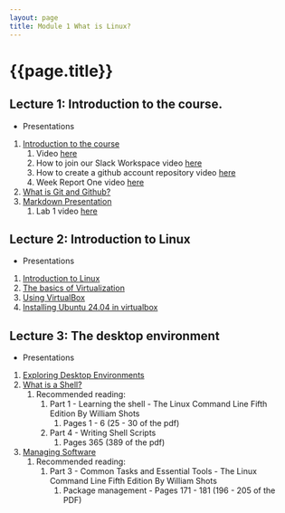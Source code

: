 ```yaml
---
layout: page
title: Module 1 What is Linux?
---
```


# {{page.title}}
## Lecture 1: Introduction to the course. 
* Presentations
1. [Introduction to the course](https://rapurl.live/0xh)
   1. Video [here](https://youtu.be/xAoKuDV09b8)
   2. How to join our Slack Workspace video [here](https://youtu.be/So9CN82ZwaY)
   3. How to create a github account repository video [here](https://youtu.be/uraJCa5V-Ao)
   4. Week Report One video [here](https://youtu.be/kBsY-uoEuBU)
2. [What is Git and Github?](https://www.youtube.com/watch?v=wpISo9TNjfU)
3. [Markdown Presentation](https://rapurl.live/zjs)
   1. Lab 1 video [here](https://youtu.be/PtJMXxi1je8)

## Lecture 2: Introduction to Linux
* Presentations
1. [Introduction to Linux](https://rapurl.live/dbx)
2. [The basics of Virtualization](https://rapurl.live/bt7)
3. [Using VirtualBox](http://bit.ly/3hk03nI)
4. [Installing Ubuntu 24.04 in virtualbox](https://rapurl.live/vjw)

## Lecture 3: The desktop environment 
* Presentations
1. [Exploring Desktop Environments](https://bit.ly/3u1QcsC)
2. [What is a Shell?](https://bit.ly/3jS8fNa)
   1. Recommended reading: 
      1. Part 1 - Learning the shell - The Linux Command Line Fifth Edition By William Shots
         1. Pages 1 - 6 (25 - 30 of the pdf)
      2. Part 4 - Writing Shell Scripts
         1. Pages 365 (389 of the pdf)
3. [Managing Software](https://rapurl.live/nft)
   1. Recommended reading:
      1. Part 3 - Common Tasks and Essential Tools - The Linux Command Line Fifth Edition By William Shots
         1. Package management - Pages 171 - 181 (196 - 205 of the PDF)
